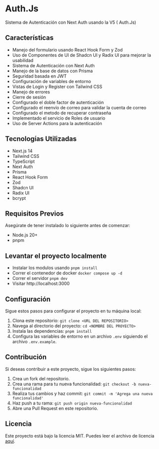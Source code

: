 # Auth.Js
 Sistema de Autenticación con Next Auth usando la V5 ( Auth.Js) 

## Características
- Manejo del formulario usando React Hook Form y Zod
- Uso de Componentes de UI de Shadcn UI y Radix UI para mejorar la usabilidad
- Sistema de Autenticación con Next Auth
- Manejo de la base de datos con Prisma
- Seguridad basada en JWT
- Configuración de variables de entorno
- Vistas de Login y Register con Tailwind CSS
- Manejo de errores
- Cierre de sesión
- Configurado el doble factor de autenticación
- Configurado el reenvío de correo para validar la cuenta de correo
- Configurado el metodo de recuperar contraseña
- Implementado el servicio de Roles de usuario
- Uso de Server Actions para la autenticación


## Tecnologías Utilizadas

- Next.js 14
- Tailwind CSS
- TypeScript
- Next Auth
- Prisma
- React Hook Form
- Zod
- Shadcn UI
- Radix UI
- bcrypt

## Requisitos Previos

Asegúrate de tener instalado lo siguiente antes de comenzar:

- Node.js 20+
- pnpm

## Levantar el proyecto localmente
- Instalar los modulos usando `pnpm install`
- Correr el contenedor de docker `docker compose up -d`
- Correr el servidor `pnpm dev`
- Visitar http://localhost:3000


## Configuración

Sigue estos pasos para configurar el proyecto en tu máquina local:

1. Clona este repositorio: `git clone <URL DEL REPOSITORIO>`
2. Navega al directorio del proyecto: `cd <NOMBRE DEL PROYECTO>`
3. Instala las dependencias: `pnpm install`
4. Configura las variables de entorno en un archivo `.env` siguiendo el archivo `.env.example`.



## Contribución

Si deseas contribuir a este proyecto, sigue los siguientes pasos:

1. Crea un fork del repositorio.
2. Crea una rama para tu nueva funcionalidad: `git checkout -b nueva-funcionalidad`
3. Realiza tus cambios y haz commit: `git commit -m 'Agrega una nueva funcionalidad'`
4. Haz push a tu rama: `git push origin nueva-funcionalidad`
5. Abre una Pull Request en este repositorio.

## Licencia

Este proyecto está bajo la licencia MIT. Puedes leer el archivo de licencia [aquí](LICENSE).